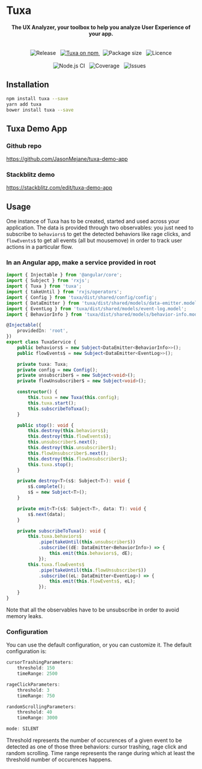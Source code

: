 # Tuxa

<p style="text-align: center;">
	<b>The UX Analyzer, your toolbox to help you analyze User Experience of your app.</b>
	<br/>
	<br/>
	<br/>
	<span>
		<img src="https://img.shields.io/github/v/release/JasonMejane/tuxa" alt="Release" />
	</span>&nbsp;
	<a href="https://www.npmjs.com/tuxa">
    	<img src="https://img.shields.io/npm/v/tuxa.svg?logo=npm&logoColor=fff&label=NPM+package&color=limegreen" alt="Tuxa on npm" />
	</a>&nbsp;
	<span>
		<img src="https://img.shields.io/bundlephobia/min/tuxa" alt="Package size" />
	</span>&nbsp;
	<span>
		<img src="https://img.shields.io/github/license/JasonMejane/tuxa" alt="Licence" />
	</span>
	<br/>
	<br/>
	<span>
		<img src="https://github.com/JasonMejane/tuxa/actions/workflows/nodejs_ci_master.yml/badge.svg" alt="Node.js CI" />
	</span>&nbsp;
	<span>
		<img src="https://img.shields.io/badge/coverage-98%25-success" alt="Coverage" />
	</span>&nbsp;
	<span>
		<img src="https://img.shields.io/github/issues/JasonMejane/tuxa" alt="Issues" />
	</span>&nbsp;
</p>

## Installation 
```sh
npm install tuxa --save
yarn add tuxa
bower install tuxa --save
```


## Tuxa Demo App

### Github repo
https://github.com/JasonMejane/tuxa-demo-app

### Stackblitz demo
https://stackblitz.com/edit/tuxa-demo-app


## Usage

One instance of Tuxa has to be created, started and used across your application. The data is provided through two observables:
you just need to subscribe to `behaviors$` to get the detected behaviors like rage clicks, and `flowEvents$` to get all events (all but mousemove) in order to track user actions in a particular flow.

### In an Angular app, make a service provided in root
```typescript
import { Injectable } from '@angular/core';
import { Subject } from 'rxjs';
import { Tuxa } from 'tuxa';
import { takeUntil } from 'rxjs/operators';
import { Config } from 'tuxa/dist/shared/config/config';
import { DataEmitter } from 'tuxa/dist/shared/models/data-emitter.model';
import { EventLog } from 'tuxa/dist/shared/models/event-log.model';
import { BehaviorInfo } from 'tuxa/dist/shared/models/behavior-info.model';

@Injectable({
	providedIn: 'root',
})
export class TuxaService {
	public behaviors$ = new Subject<DataEmitter<BehaviorInfo>>();
	public flowEvents$ = new Subject<DataEmitter<EventLog>>();

	private tuxa: Tuxa;
	private config = new Config();
	private unsubscriber$ = new Subject<void>();
	private flowUnsubscriber$ = new Subject<void>();

	constructor() {
		this.tuxa = new Tuxa(this.config);
		this.tuxa.start();
		this.subscribeToTuxa();
	}

	public stop(): void {
		this.destroy(this.behaviors$);
		this.destroy(this.flowEvents$);
		this.unsubscriber$.next();
		this.destroy(this.unsubscriber$);
		this.flowUnsubscriber$.next();
		this.destroy(this.flowUnsubscriber$);
		this.tuxa.stop();
	}

	private destroy<T>(s$: Subject<T>): void {
		s$.complete();
		s$ = new Subject<T>();
	}

	private emit<T>(s$: Subject<T>, data: T): void {
		s$.next(data);
	}

	private subscribeToTuxa(): void {
		this.tuxa.behaviors$
			.pipe(takeUntil(this.unsubscriber$))
			.subscribe((dE: DataEmitter<BehaviorInfo>) => {
				this.emit(this.behaviors$, dE);
			});
		this.tuxa.flowEvents$
			.pipe(takeUntil(this.flowUnsubscriber$))
			.subscribe((eL: DataEmitter<EventLog>) => {
				this.emit(this.flowEvents$, eL);
			});
	}
}
```
Note that all the observables have to be unsubscribe in order to avoid memory leaks.

### Configuration
You can use the default configuration, or you can customize it. The default configuration is:
```typescript
cursorTrashingParameters:
	threshold: 150
	timeRange: 2500

rageClickParameters:
	threshold: 3
	timeRange: 750

randomScrollingParameters:
	threshold: 40
	timeRange: 3000

mode: SILENT
```
Threshold represents the number of occurences of a given event to be detected as one of those three behaviors: cursor trashing, rage click and random scrolling.
Time range represents the range during which at least the threshold number of occurences happens.
